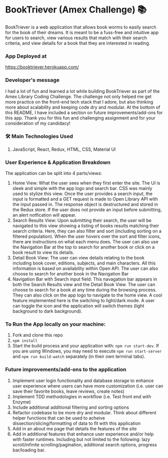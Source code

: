 #  BookTriever (Amex Challenge) 📚

BookTriever is a web application that allows book worms to easily search for the book of their dreams.
It is meant to be a fuss-free and intuitive app for users to search, view various results that match with their search criteria, and view details for a book that they are interested in reading.

### App Deployed at

https://booktriever.herokuapp.com/

### Developer's message

I had a lot of fun and learned a lot while building BookTriever as part of the Amex Library Coding Challenge. The challenge not only helped me get more practice on the front-end tech stack that I adore, but also thinking more about scalability and keeping code dry and modular. At the bottom of this README, I have included a section on future improvements/add-ons for this app.
Thank you for this fun and challenging assignment and for your consideration of my candidacy!

### 🛠️ Main Technologies Used

1.  JavaScript, React, Redux, HTML, CSS, Material UI

### User Experience & Application Breakdown

The application can be split into 4 parts/views:

1.  Home View: What the user sees when they first enter the site. The UI is sleek and simple with the app logo and search bar. CSS was mainly used to stylize this view. Once the user provides a search input, the input is formatted and a GET request is made to Open Library API with the input passed in. The response object is destructured and stored in the Redux store. If the user does not provide an input before submitting, an alert notfication will appear.
2.  Search Results View: Upon submitting their search, the user will be navigated to this view showing a listing of books results matching their search criteria. Here, they can also filter and sort (including sorting on a filtered population). When the user hovers over the sort and filter icons, there are instructions on what each menu does. The user can also use the Navigation Bar at the top to search for another book or click on a book result to view its details.
3.  Detail Book View: The user can view details relating to the book including book cover, editions, subjects, and main characters. All this information is based on availability within Open API. The user can also choose to search for another book in the Navigation Bar
4.  Navigation Bar with Search input field: This navagation bar appears in both the Search Results view and the Detail Book View. The user can choose to search for a book at any time during the browsing process. They can also click on the app logo to navigate to the home view. A cool feature implemented here is the switching to light/dark mode. A user can toggle the icon and the application will switch themes (light background to dark background).

### To Run the App locally on your machine:

1.  Fork and clone this repo
2.  `npm install`
3.  Start the build process and your application with: `npm run start-dev`. If you are using Windows, you may need to execute `npm run start-server` and `npm run build-watch` separately (in their own terminal tabs).

### Future improvements/add-ons to the application

1.  Implement user login functionality and database storage to enhance user experience where users can have more customization (i.e. user can save their favorite books, leave reviews, create notes)
2.  Implement TDD methodologies in workflow (i.e. Test front end with Enzyme)
3.  Include additional additional filtering and sorting options
4.  Refactor codebase to be more dry and modular. Think about different helper functions that can be used to acheive dissection/slicing/formatting of data to fit with this application
5.  Add in an about me page that details the features of the site
6.  Add in additional features that enhance user experience and/or help with faster runtimes. Including but not limited to the following: lazy scroll/infinite scrolling/pagination, additional search options, progress bar/loading bar.
